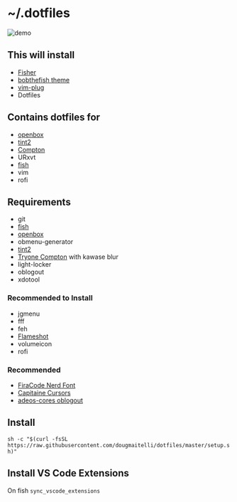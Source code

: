 # ~/.dotfiles

![demo](https://i.redd.it/qmogiazm88821.png)

## This will install
- [Fisher](https://github.com/jorgebucaran/fisher)
- [bobthefish theme](https://github.com/oh-my-fish/theme-bobthefish)
- [vim-plug](https://github.com/junegunn/vim-plug)
- Dotfiles

## Contains dotfiles for
- [openbox](https://github.com/danakj/openbox)
- [tint2](https://gitlab.com/o9000/tint2)
- [Compton](https://github.com/chjj/compton)
- URxvt
- [fish](https://github.com/fish-shell/fish-shell)
- vim
- rofi

## Requirements
- git
- [fish](https://github.com/fish-shell/fish-shell)
- [openbox](https://github.com/danakj/openbox)
- obmenu-generator
- [tint2](https://gitlab.com/o9000/tint2)
- [Tryone Compton](https://aur.archlinux.org/packages/compton-tryone-git/) with kawase blur
- light-locker
- oblogout
- xdotool

### Recommended to Install
- jgmenu
- fff
- feh
- [Flameshot](https://github.com/lupoDharkael/flameshot)
- volumeicon
- rofi

### Recommended
- [FiraCode Nerd Font](https://github.com/ryanoasis/nerd-fonts/tree/master/patched-fonts/FiraCode/complete)
- [Capitaine Cursors](https://github.com/keeferrourke/capitaine-cursors)
- [adeos-cores oblogout](https://github.com/arcolinux/arcolinux-oblogout-themes/tree/master/usr/share/themes/adeos-cores/oblogout)

## Install
`sh -c "$(curl -fsSL https://raw.githubusercontent.com/dougmaitelli/dotfiles/master/setup.sh)"`

## Install VS Code Extensions
On fish `sync_vscode_extensions`

